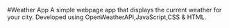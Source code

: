 #Weather App
A simple webpage app that displays the current  weather for your city.
Developed using OpenWeatherAPI,JavaScript,CSS & HTML.